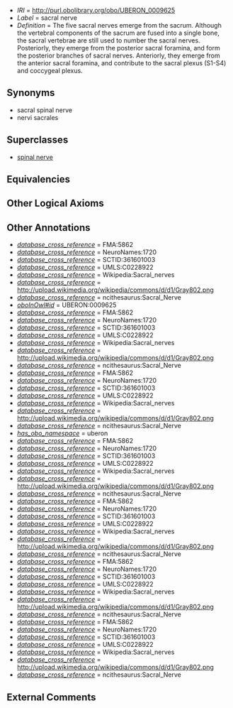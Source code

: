  * *IRI* = http://purl.obolibrary.org/obo/UBERON_0009625
 * *Label* = sacral nerve
 * *Definition* = The five sacral nerves emerge from the sacrum. Although the vertebral components of the sacrum are fused into a single bone, the sacral vertebrae are still used to number the sacral nerves. Posteriorly, they emerge from the posterior sacral foramina, and form the posterior branches of sacral nerves. Anteriorly, they emerge from the anterior sacral foramina, and contribute to the sacral plexus (S1-S4) and coccygeal plexus.

## Synonyms

 * sacral spinal nerve
 * nervi sacrales

## Superclasses

 * [spinal nerve](../../UBERON/80/UBERON_0001780.md)

## Equivalencies


## Other Logical Axioms


## Other Annotations

 * *[database_cross_reference](../../ef/oboInOwl#hasDbXref.md)* = FMA:5862
 * *[database_cross_reference](../../ef/oboInOwl#hasDbXref.md)* = NeuroNames:1720
 * *[database_cross_reference](../../ef/oboInOwl#hasDbXref.md)* = SCTID:361601003
 * *[database_cross_reference](../../ef/oboInOwl#hasDbXref.md)* = UMLS:C0228922
 * *[database_cross_reference](../../ef/oboInOwl#hasDbXref.md)* = Wikipedia:Sacral_nerves
 * *[database_cross_reference](../../ef/oboInOwl#hasDbXref.md)* = http://upload.wikimedia.org/wikipedia/commons/d/d1/Gray802.png
 * *[database_cross_reference](../../ef/oboInOwl#hasDbXref.md)* = ncithesaurus:Sacral_Nerve
 * *[oboInOwl#id](../../id/oboInOwl#id.md)* = UBERON:0009625
 * *[database_cross_reference](../../ef/oboInOwl#hasDbXref.md)* = FMA:5862
 * *[database_cross_reference](../../ef/oboInOwl#hasDbXref.md)* = NeuroNames:1720
 * *[database_cross_reference](../../ef/oboInOwl#hasDbXref.md)* = SCTID:361601003
 * *[database_cross_reference](../../ef/oboInOwl#hasDbXref.md)* = UMLS:C0228922
 * *[database_cross_reference](../../ef/oboInOwl#hasDbXref.md)* = Wikipedia:Sacral_nerves
 * *[database_cross_reference](../../ef/oboInOwl#hasDbXref.md)* = http://upload.wikimedia.org/wikipedia/commons/d/d1/Gray802.png
 * *[database_cross_reference](../../ef/oboInOwl#hasDbXref.md)* = ncithesaurus:Sacral_Nerve
 * *[database_cross_reference](../../ef/oboInOwl#hasDbXref.md)* = FMA:5862
 * *[database_cross_reference](../../ef/oboInOwl#hasDbXref.md)* = NeuroNames:1720
 * *[database_cross_reference](../../ef/oboInOwl#hasDbXref.md)* = SCTID:361601003
 * *[database_cross_reference](../../ef/oboInOwl#hasDbXref.md)* = UMLS:C0228922
 * *[database_cross_reference](../../ef/oboInOwl#hasDbXref.md)* = Wikipedia:Sacral_nerves
 * *[database_cross_reference](../../ef/oboInOwl#hasDbXref.md)* = http://upload.wikimedia.org/wikipedia/commons/d/d1/Gray802.png
 * *[database_cross_reference](../../ef/oboInOwl#hasDbXref.md)* = ncithesaurus:Sacral_Nerve
 * *[has_obo_namespace](../../ce/oboInOwl#hasOBONamespace.md)* = uberon
 * *[database_cross_reference](../../ef/oboInOwl#hasDbXref.md)* = FMA:5862
 * *[database_cross_reference](../../ef/oboInOwl#hasDbXref.md)* = NeuroNames:1720
 * *[database_cross_reference](../../ef/oboInOwl#hasDbXref.md)* = SCTID:361601003
 * *[database_cross_reference](../../ef/oboInOwl#hasDbXref.md)* = UMLS:C0228922
 * *[database_cross_reference](../../ef/oboInOwl#hasDbXref.md)* = Wikipedia:Sacral_nerves
 * *[database_cross_reference](../../ef/oboInOwl#hasDbXref.md)* = http://upload.wikimedia.org/wikipedia/commons/d/d1/Gray802.png
 * *[database_cross_reference](../../ef/oboInOwl#hasDbXref.md)* = ncithesaurus:Sacral_Nerve
 * *[database_cross_reference](../../ef/oboInOwl#hasDbXref.md)* = FMA:5862
 * *[database_cross_reference](../../ef/oboInOwl#hasDbXref.md)* = NeuroNames:1720
 * *[database_cross_reference](../../ef/oboInOwl#hasDbXref.md)* = SCTID:361601003
 * *[database_cross_reference](../../ef/oboInOwl#hasDbXref.md)* = UMLS:C0228922
 * *[database_cross_reference](../../ef/oboInOwl#hasDbXref.md)* = Wikipedia:Sacral_nerves
 * *[database_cross_reference](../../ef/oboInOwl#hasDbXref.md)* = http://upload.wikimedia.org/wikipedia/commons/d/d1/Gray802.png
 * *[database_cross_reference](../../ef/oboInOwl#hasDbXref.md)* = ncithesaurus:Sacral_Nerve
 * *[database_cross_reference](../../ef/oboInOwl#hasDbXref.md)* = FMA:5862
 * *[database_cross_reference](../../ef/oboInOwl#hasDbXref.md)* = NeuroNames:1720
 * *[database_cross_reference](../../ef/oboInOwl#hasDbXref.md)* = SCTID:361601003
 * *[database_cross_reference](../../ef/oboInOwl#hasDbXref.md)* = UMLS:C0228922
 * *[database_cross_reference](../../ef/oboInOwl#hasDbXref.md)* = Wikipedia:Sacral_nerves
 * *[database_cross_reference](../../ef/oboInOwl#hasDbXref.md)* = http://upload.wikimedia.org/wikipedia/commons/d/d1/Gray802.png
 * *[database_cross_reference](../../ef/oboInOwl#hasDbXref.md)* = ncithesaurus:Sacral_Nerve
 * *[database_cross_reference](../../ef/oboInOwl#hasDbXref.md)* = FMA:5862
 * *[database_cross_reference](../../ef/oboInOwl#hasDbXref.md)* = NeuroNames:1720
 * *[database_cross_reference](../../ef/oboInOwl#hasDbXref.md)* = SCTID:361601003
 * *[database_cross_reference](../../ef/oboInOwl#hasDbXref.md)* = UMLS:C0228922
 * *[database_cross_reference](../../ef/oboInOwl#hasDbXref.md)* = Wikipedia:Sacral_nerves
 * *[database_cross_reference](../../ef/oboInOwl#hasDbXref.md)* = http://upload.wikimedia.org/wikipedia/commons/d/d1/Gray802.png
 * *[database_cross_reference](../../ef/oboInOwl#hasDbXref.md)* = ncithesaurus:Sacral_Nerve

## External Comments

